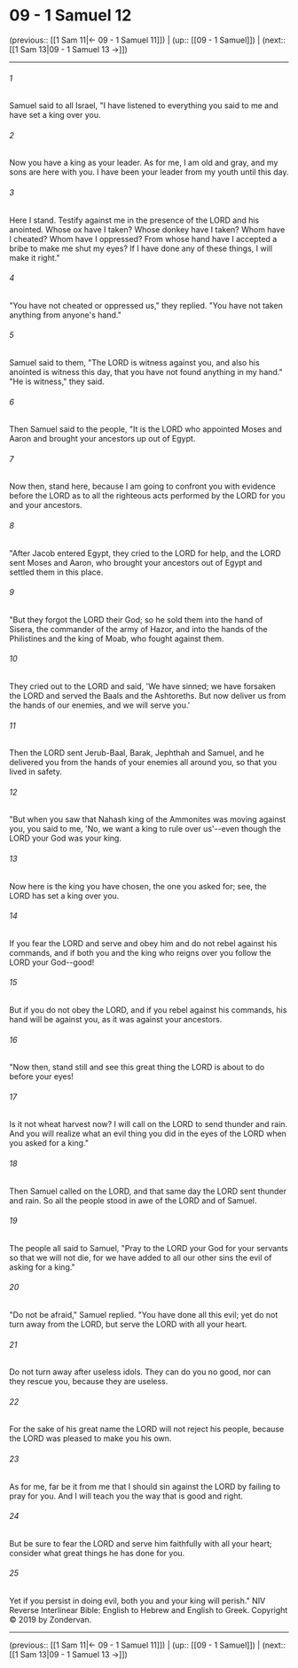 # 09 - 1 Samuel 12

(previous:: [[1 Sam 11|← 09 - 1 Samuel 11]]) | (up:: [[09 - 1 Samuel]]) | (next:: [[1 Sam 13|09 - 1 Samuel 13 →]])

***


###### 1 
Samuel said to all Israel, "I have listened to everything you said to me and have set a king over you. 

###### 2 
Now you have a king as your leader. As for me, I am old and gray, and my sons are here with you. I have been your leader from my youth until this day. 

###### 3 
Here I stand. Testify against me in the presence of the LORD and his anointed. Whose ox have I taken? Whose donkey have I taken? Whom have I cheated? Whom have I oppressed? From whose hand have I accepted a bribe to make me shut my eyes? If I have done any of these things, I will make it right." 

###### 4 
"You have not cheated or oppressed us," they replied. "You have not taken anything from anyone's hand." 

###### 5 
Samuel said to them, "The LORD is witness against you, and also his anointed is witness this day, that you have not found anything in my hand." "He is witness," they said. 

###### 6 
Then Samuel said to the people, "It is the LORD who appointed Moses and Aaron and brought your ancestors up out of Egypt. 

###### 7 
Now then, stand here, because I am going to confront you with evidence before the LORD as to all the righteous acts performed by the LORD for you and your ancestors. 

###### 8 
"After Jacob entered Egypt, they cried to the LORD for help, and the LORD sent Moses and Aaron, who brought your ancestors out of Egypt and settled them in this place. 

###### 9 
"But they forgot the LORD their God; so he sold them into the hand of Sisera, the commander of the army of Hazor, and into the hands of the Philistines and the king of Moab, who fought against them. 

###### 10 
They cried out to the LORD and said, 'We have sinned; we have forsaken the LORD and served the Baals and the Ashtoreths. But now deliver us from the hands of our enemies, and we will serve you.' 

###### 11 
Then the LORD sent Jerub-Baal, Barak, Jephthah and Samuel, and he delivered you from the hands of your enemies all around you, so that you lived in safety. 

###### 12 
"But when you saw that Nahash king of the Ammonites was moving against you, you said to me, 'No, we want a king to rule over us'--even though the LORD your God was your king. 

###### 13 
Now here is the king you have chosen, the one you asked for; see, the LORD has set a king over you. 

###### 14 
If you fear the LORD and serve and obey him and do not rebel against his commands, and if both you and the king who reigns over you follow the LORD your God--good! 

###### 15 
But if you do not obey the LORD, and if you rebel against his commands, his hand will be against you, as it was against your ancestors. 

###### 16 
"Now then, stand still and see this great thing the LORD is about to do before your eyes! 

###### 17 
Is it not wheat harvest now? I will call on the LORD to send thunder and rain. And you will realize what an evil thing you did in the eyes of the LORD when you asked for a king." 

###### 18 
Then Samuel called on the LORD, and that same day the LORD sent thunder and rain. So all the people stood in awe of the LORD and of Samuel. 

###### 19 
The people all said to Samuel, "Pray to the LORD your God for your servants so that we will not die, for we have added to all our other sins the evil of asking for a king." 

###### 20 
"Do not be afraid," Samuel replied. "You have done all this evil; yet do not turn away from the LORD, but serve the LORD with all your heart. 

###### 21 
Do not turn away after useless idols. They can do you no good, nor can they rescue you, because they are useless. 

###### 22 
For the sake of his great name the LORD will not reject his people, because the LORD was pleased to make you his own. 

###### 23 
As for me, far be it from me that I should sin against the LORD by failing to pray for you. And I will teach you the way that is good and right. 

###### 24 
But be sure to fear the LORD and serve him faithfully with all your heart; consider what great things he has done for you. 

###### 25 
Yet if you persist in doing evil, both you and your king will perish." NIV Reverse Interlinear Bible: English to Hebrew and English to Greek. Copyright © 2019 by Zondervan.

***

(previous:: [[1 Sam 11|← 09 - 1 Samuel 11]]) | (up:: [[09 - 1 Samuel]]) | (next:: [[1 Sam 13|09 - 1 Samuel 13 →]])

